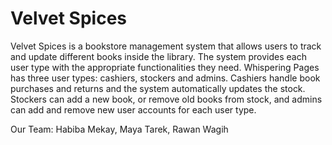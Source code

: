 # Velvet Spices



Velvet Spices is a bookstore management system that allows users to track and update different books inside the library. The system provides each user type with the appropriate functionalities they need. Whispering Pages has three user types: cashiers, stockers and admins. Cashiers handle book purchases and returns and the system automatically updates the stock. Stockers can add a new book, or remove old books from stock, and admins can add and remove new user accounts for each user type.



Our Team: Habiba Mekay, Maya Tarek, Rawan Wagih
